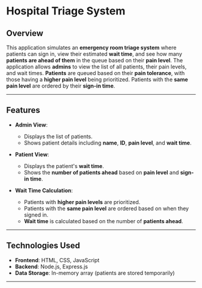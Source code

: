 # **Hospital Triage System**

## **Overview**
This application simulates an **emergency room triage system** where patients can sign in, view their estimated **wait time**, and see how many **patients are ahead of them** in the queue based on their **pain level**. The application allows **admins** to view the list of all patients, their pain levels, and wait times. **Patients** are queued based on their **pain tolerance**, with those having a **higher pain level** being prioritized. Patients with the **same pain level** are ordered by their **sign-in time**.

---

## **Features**
- **Admin View**:
  - Displays the list of patients.
  - Shows patient details including **name**, **ID**, **pain level**, and **wait time**.
  
- **Patient View**:
  - Displays the patient's **wait time**.
  - Shows the **number of patients ahead** based on **pain level** and **sign-in time**.

- **Wait Time Calculation**:
  - Patients with **higher pain levels** are prioritized.
  - Patients with the **same pain level** are ordered based on when they signed in.
  - **Wait time** is calculated based on the number of **patients ahead**.

---

## **Technologies Used**
- **Frontend**: HTML, CSS, JavaScript
- **Backend**: Node.js, Express.js
- **Data Storage**: In-memory array (patients are stored temporarily)

---

